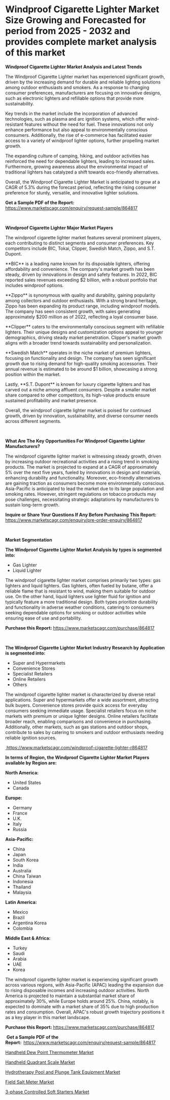 <p><h1>Windproof Cigarette Lighter Market Size Growing and Forecasted for period from 2025 - 2032 and provides complete market analysis of this market</h1></p><p><strong>Windproof Cigarette Lighter Market Analysis and Latest Trends</strong></p>
<p><p>The Windproof Cigarette Lighter market has experienced significant growth, driven by the increasing demand for durable and reliable lighting solutions among outdoor enthusiasts and smokers. As a response to changing consumer preferences, manufacturers are focusing on innovative designs, such as electronic lighters and refillable options that provide more sustainability.</p><p>Key trends in the market include the incorporation of advanced technologies, such as plasma and arc ignition systems, which offer wind-resistant features without the need for fuel. These innovations not only enhance performance but also appeal to environmentally conscious consumers. Additionally, the rise of e-commerce has facilitated easier access to a variety of windproof lighter options, further propelling market growth.</p><p>The expanding culture of camping, hiking, and outdoor activities has reinforced the need for dependable lighters, leading to increased sales. Furthermore, growing awareness about the environmental impact of traditional lighters has catalyzed a shift towards eco-friendly alternatives.</p><p>Overall, the Windproof Cigarette Lighter Market is anticipated to grow at a CAGR of 5.3% during the forecast period, reflecting the rising consumer preference for sturdy, versatile, and innovative lighter solutions.</p></p>
<p><strong>Get a Sample PDF of the Report:&nbsp;</strong> <a href="https://www.marketscagr.com/enquiry/request-sample/864817?utm_campaign=1901&utm_medium=2&utm_source=Github&utm_content=ia&utm_term=28022025&utm_id=windproof-cigarette-lighter">https://www.marketscagr.com/enquiry/request-sample/864817</a></p>
<p>&nbsp;</p>
<p><strong>Windproof Cigarette Lighter Major Market Players</strong></p>
<p><p>The windproof cigarette lighter market features several prominent players, each contributing to distinct segments and consumer preferences. Key competitors include BIC, Tokai, Clipper, Swedish Match, Zippo, and S.T. Dupont.</p><p>**BIC** is a leading name known for its disposable lighters, offering affordability and convenience. The company's market growth has been steady, driven by innovations in design and safety features. In 2022, BIC reported sales revenues exceeding $2 billion, with a robust portfolio that includes windproof options.</p><p>**Zippo** is synonymous with quality and durability, gaining popularity among collectors and outdoor enthusiasts. With a strong brand heritage, Zippo has been expanding its product range, including windproof models. The company has seen consistent growth, with sales generating approximately $200 million as of 2022, reflecting a loyal consumer base.</p><p>**Clipper** caters to the environmentally conscious segment with refillable lighters. Their unique designs and customization options appeal to younger demographics, driving steady market penetration. Clipper's market growth aligns with a broader trend towards sustainability and personalization.</p><p>**Swedish Match** operates in the niche market of premium lighters, focusing on functionality and design. The company has seen significant growth due to rising demand for high-quality smoking accessories. Their annual revenue is estimated to be around $1 billion, showcasing a strong position within the market.</p><p>Lastly, **S.T. Dupont** is known for luxury cigarette lighters and has carved out a niche among affluent consumers. Despite a smaller market share compared to other competitors, its high-value products ensure sustained profitability and market presence.</p><p>Overall, the windproof cigarette lighter market is poised for continued growth, driven by innovation, sustainability, and diverse consumer needs across different segments.</p></p>
<p>&nbsp;</p>
<p><strong>What Are The Key Opportunities For Windproof Cigarette Lighter Manufacturers?</strong></p>
<p><p>The windproof cigarette lighter market is witnessing steady growth, driven by increasing outdoor recreational activities and a rising trend in smoking products. The market is projected to expand at a CAGR of approximately 5% over the next five years, fueled by innovations in design and materials, enhancing durability and functionality. Moreover, eco-friendly alternatives are gaining traction as consumers become more environmentally conscious. Asia-Pacific is anticipated to lead the market due to its large population and smoking rates. However, stringent regulations on tobacco products may pose challenges, necessitating strategic adaptations by manufacturers to sustain long-term growth.</p></p>
<p><strong>Inquire or Share Your Questions If Any Before Purchasing This Report:</strong> <a href="https://www.marketscagr.com/enquiry/pre-order-enquiry/864817?utm_campaign=1901&utm_medium=2&utm_source=Github&utm_content=ia&utm_term=28022025&utm_id=windproof-cigarette-lighter">https://www.marketscagr.com/enquiry/pre-order-enquiry/864817</a></p>
<p>&nbsp;</p>
<p><strong>Market Segmentation</strong></p>
<p><strong>The Windproof Cigarette Lighter Market Analysis by types is segmented into:</strong></p>
<p><ul><li>Gas Lighter</li><li>Liquid Lighter</li></ul></p>
<p><p>The windproof cigarette lighter market comprises primarily two types: gas lighters and liquid lighters. Gas lighters, often fueled by butane, offer a reliable flame that is resistant to wind, making them suitable for outdoor use. On the other hand, liquid lighters use lighter fluid for ignition and typically feature a more traditional design. Both types prioritize durability and functionality in adverse weather conditions, catering to consumers seeking dependable options for smoking or outdoor activities while ensuring ease of use and portability.</p></p>
<p><strong>Purchase this Report:&nbsp;</strong><a href="https://www.marketscagr.com/purchase/864817?utm_campaign=1901&utm_medium=2&utm_source=Github&utm_content=ia&utm_term=28022025&utm_id=windproof-cigarette-lighter">https://www.marketscagr.com/purchase/864817</a></p>
<p>&nbsp;</p>
<p><strong>The Windproof Cigarette Lighter Market Industry Research by Application is segmented into:</strong></p>
<p><ul><li>Super and Hypermarkets</li><li>Convenience Stores</li><li>Specialist Retailers</li><li>Online Retailers</li><li>Others</li></ul></p>
<p><p>The windproof cigarette lighter market is characterized by diverse retail applications. Super and hypermarkets offer a wide assortment, attracting bulk buyers. Convenience stores provide quick access for everyday consumers seeking immediate usage. Specialist retailers focus on niche markets with premium or unique lighter designs. Online retailers facilitate broader reach, enabling comparisons and convenience in purchasing. Additionally, other markets, such as gas stations and outdoor shops, contribute to sales by catering to smokers and outdoor enthusiasts needing reliable ignition sources.</p></p>
<p><a href="https://www.marketscagr.com/windproof-cigarette-lighter-r864817?utm_campaign=1901&utm_medium=2&utm_source=Github&utm_content=ia&utm_term=28022025&utm_id=windproof-cigarette-lighter">&nbsp;https://www.marketscagr.com/windproof-cigarette-lighter-r864817</a></p>
<p><strong>In terms of Region, the Windproof Cigarette Lighter Market Players available by Region are:</strong></p>
<p>
    <p> <strong> North America: </strong>
        <ul>
            <li>United States</li>
            <li>Canada</li>
        </ul>
        </p> 
    <p> <strong> Europe: </strong>
        <ul>
            <li>Germany</li>
            <li>France</li>
            <li>U.K.</li>
            <li>Italy</li>
            <li>Russia</li>
        </ul>
        </p> 
    <p> <strong> Asia-Pacific: </strong>
        <ul>
            <li>China</li>
            <li>Japan</li>
            <li>South Korea</li>
            <li>India</li>
            <li>Australia</li>
            <li>China Taiwan</li>
            <li>Indonesia</li>
            <li>Thailand</li>
            <li>Malaysia</li>
        </ul>
        </p> 
    <p> <strong> Latin America: </strong>
        <ul>
            <li>Mexico</li>
            <li>Brazil</li>
            <li>Argentina Korea</li>
            <li>Colombia</li>
        </ul>
        </p> 
    <p> <strong> Middle East & Africa: </strong>
        <ul>
            <li>Turkey</li>
            <li>Saudi</li>
            <li>Arabia</li>
            <li>UAE</li>
            <li>Korea</li>
        </ul>
    </p>
    </p>
<p><p>The windproof cigarette lighter market is experiencing significant growth across various regions, with Asia-Pacific (APAC) leading the expansion due to rising disposable incomes and increasing outdoor activities. North America is projected to maintain a substantial market share of approximately 30%, while Europe holds around 25%. China, notably, is expected to dominate with a market share of 35% due to high production rates and consumption. Overall, APAC's robust growth trajectory positions it as a key player in this market landscape.</p></p>
<p><strong>Purchase this Report: </strong><a href="https://www.marketscagr.com/purchase/864817?utm_campaign=1901&utm_medium=2&utm_source=Github&utm_content=ia&utm_term=28022025&utm_id=windproof-cigarette-lighter">https://www.marketscagr.com/purchase/864817</a></p>
<p>&nbsp;<strong>Get a Sample PDF of the Report:&nbsp;&nbsp;</strong><a href="https://www.marketscagr.com/enquiry/request-sample/864817?utm_campaign=1901&utm_medium=2&utm_source=Github&utm_content=ia&utm_term=28022025&utm_id=windproof-cigarette-lighter">https://www.marketscagr.com/enquiry/request-sample/864817</a></p>
<p><strong></strong></p>
<p><p><a href="https://github.com/ryanbell8967/Market-Research-Report-List-1/blob/main/handheld-dew-point-thermometer-market.md?utm_campaign=1901&utm_medium=2&utm_source=Github&utm_content=ia&utm_term=28022025&utm_id=windproof-cigarette-lighter">Handheld Dew Point Thermometer Market</a></p><p><a href="https://github.com/badeabapst9g/Market-Research-Report-List-1/blob/main/handheld-quadrant-scale-market.md?utm_campaign=1901&utm_medium=2&utm_source=Github&utm_content=ia&utm_term=28022025&utm_id=windproof-cigarette-lighter">Handheld Quadrant Scale Market</a></p><p><a href="https://github.com/yoshih12/Market-Research-Report-List-4/blob/main/hydrotherapy-pool-and-plunge-tank-equipment-market.md?utm_campaign=1901&utm_medium=2&utm_source=Github&utm_content=ia&utm_term=28022025&utm_id=windproof-cigarette-lighter">Hydrotherapy Pool and Plunge Tank Equipment Market</a></p><p><a href="https://github.com/kaduksegre2f/Market-Research-Report-List-1/blob/main/field-salt-meter-market.md?utm_campaign=1901&utm_medium=2&utm_source=Github&utm_content=ia&utm_term=28022025&utm_id=windproof-cigarette-lighter">Field Salt Meter Market</a></p><p><a href="https://github.com/niyamdelle7z/Market-Research-Report-List-1/blob/main/3-phase-controlled-soft-starters-market.md?utm_campaign=1901&utm_medium=2&utm_source=Github&utm_content=ia&utm_term=28022025&utm_id=windproof-cigarette-lighter">3-phase Controlled Soft Starters Market</a></p></p>